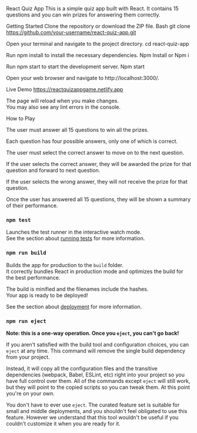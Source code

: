 React Quiz App
This is a simple quiz app built with React. It contains 15 questions and you can win prizes for answering them correctly.

Getting Started
Clone the repository or download the ZIP file.
 Bash
   git clone https://github.com/your-username/react-quiz-app.git
 
Open your terminal and navigate to the project directory.
   cd react-quiz-app
 
Run npm install to install the necessary dependencies.
   Npm Install or Npm i
     
Run npm start to start the development server.
   Npm start
   
Open your web browser and navigate to http://localhost:3000/.

Live Demo https://reactquizappgame.netlify.app


The page will reload when you make changes.\
You may also see any lint errors in the console.

How to Play

The user must answer all 15 questions to win all the prizes.

Each question has four possible answers, only one of which is correct.

The user must select the correct answer to move on to the next question.

If the user selects the correct answer, they will be awarded the prize for that question and forward to next question.

If the user selects the wrong answer, they will not receive the prize for that question.

Once the user has answered all 15 questions, they will be shown a summary of their performance.

### `npm test`

Launches the test runner in the interactive watch mode.\
See the section about [running tests](https://facebook.github.io/create-react-app/docs/running-tests) for more information.

### `npm run build`

Builds the app for production to the `build` folder.\
It correctly bundles React in production mode and optimizes the build for the best performance.

The build is minified and the filenames include the hashes.\
Your app is ready to be deployed!

See the section about [deployment](https://facebook.github.io/create-react-app/docs/deployment) for more information.

### `npm run eject`

**Note: this is a one-way operation. Once you `eject`, you can't go back!**

If you aren't satisfied with the build tool and configuration choices, you can `eject` at any time. This command will remove the single build dependency from your project.

Instead, it will copy all the configuration files and the transitive dependencies (webpack, Babel, ESLint, etc) right into your project so you have full control over them. All of the commands except `eject` will still work, but they will point to the copied scripts so you can tweak them. At this point you're on your own.

You don't have to ever use `eject`. The curated feature set is suitable for small and middle deployments, and you shouldn't feel obligated to use this feature. However we understand that this tool wouldn't be useful if you couldn't customize it when you are ready for it.
